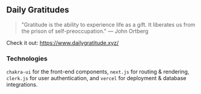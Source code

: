 ## Daily Gratitudes 

> "Gratitude is the ability to experience life as a gift. It liberates us from the prison of self-preoccupation." — John Ortberg

Check it out: https://www.dailygratitude.xyz/

### Technologies 

`chakra-ui` for the front-end components, `next.js` for routing & rendering, `clerk.js` for user authentication, and `vercel` for deployment & database integrations. 

